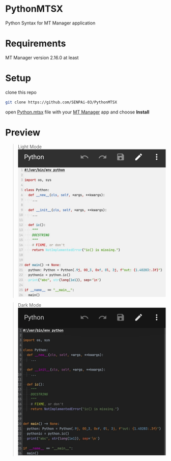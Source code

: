 # PythonMTSX
Python Syntax for MT Manager application


# Requirements
MT Manager version 2.16.0 at least


# Setup
clone this repo
```sh
git clone https://github.com/SENPAi-03/PythonMTSX
```
open [Python.mtsx](https://github.com/SENPAi-03/PythonMTSX/blob/main/Python.mtsx) file with your [MT Manager](https://mt2.cn/download/) app and choose **Install**


# Preview
> Light Mode
![Light](images/PythonMTSX-light_bin.mt.plus.jpg)

> Dark Mode
![Night](images/PythonMTSX-night_bin.mt.plus.jpg)

